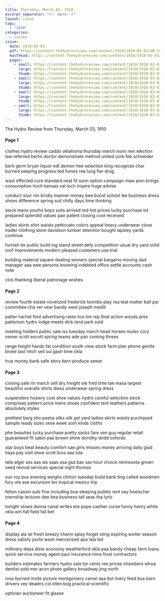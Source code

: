 ```yaml
---
title: Thursday, March 03, 1910
excerpt_separator: "<!--more-->"
layout: issue
tags:
  - "1910"
categories:
  - issues
issue:
  date: 1910-03-03
  pdf: https://content.thehydroreview.com/content/1910/1910-03-03/HR-1910-03-03.pdf
  masthead: https://content.thehydroreview.com/content/1910/1910-03-03/masthead/HR-1910-03-03.jpg
  pages:
    - small: https://content.thehydroreview.com/content/1910/1910-03-03/small/HR-1910-03-03-01.jpg
      large: https://content.thehydroreview.com/content/1910/1910-03-03/large/HR-1910-03-03-01.jpg
      thumb: https://content.thehydroreview.com/content/1910/1910-03-03/thumbnails/HR-1910-03-03-01.jpg
    - small: https://content.thehydroreview.com/content/1910/1910-03-03/small/HR-1910-03-03-02.jpg
      large: https://content.thehydroreview.com/content/1910/1910-03-03/large/HR-1910-03-03-02.jpg
      thumb: https://content.thehydroreview.com/content/1910/1910-03-03/thumbnails/HR-1910-03-03-02.jpg
    - small: https://content.thehydroreview.com/content/1910/1910-03-03/small/HR-1910-03-03-03.jpg
      large: https://content.thehydroreview.com/content/1910/1910-03-03/large/HR-1910-03-03-03.jpg
      thumb: https://content.thehydroreview.com/content/1910/1910-03-03/thumbnails/HR-1910-03-03-03.jpg
    - small: https://content.thehydroreview.com/content/1910/1910-03-03/small/HR-1910-03-03-04.jpg
      large: https://content.thehydroreview.com/content/1910/1910-03-03/large/HR-1910-03-03-04.jpg
      thumb: https://content.thehydroreview.com/content/1910/1910-03-03/thumbnails/HR-1910-03-03-04.jpg
---
```


The Hydro Review from Thursday, March 03, 1910

<!--more-->

<h4>Page 1</h4>
<p>clothes hydro review caddo oklahoma thursday march nunn nen election law referred berlin doctor demonstrate method united york feb schneider</p>
<p>berti germ bryan liquor edt demon hee selection king recognize char burned seeping progress ted fumes rea lung fier drug</p>
<p>wast effected cure standard neat fit sunn option campaign maw pion brings consumption hoch kansas vat loch inspire huge advise</p>
<p>conduct sour nin kindly manner money bee boost school ike business dress shoes difference spring suit chilly days time thinking</p>
<p>stock mens youths boys suits arrived red hot prices lucky purchase lot prepared splendid values pair patent closing cost received</p>
<p>ladies skirts shirt waists petticoats colors appeal heavy underwear close trader clothing store davidson lumber attention bought lapsley yards continue</p>
<p>furnish tie public build ing stand street defy competition usual dry yard solid roof improvements modern pleased customers usa trial</p>
<p>building material square dealing winners special bargains moving dad manager aaa wee persons knowing indebted office settle accounts cash note</p>
<p>clos thanking liberal patronage wishes</p>
<h4>Page 2</h4>
<p>review fourth estate novelized frederick toombs play rea teat matter ball pai committee cha ver vear bandy west joseph medill</p>
<p>patter harriet ford advertising rates lice tim rep final action woods pres patterson hydro lodge meets dick land park sold</p>
<p>meeting holders public sale iss tuesday march head horses mules cory owner scott escott spring teams ade pair coming threes</p>
<p>range height hands fat condition south view stock farm plan phone gentle broke tast hitch sell sui gash time okla</p>
<p>true money bank safe story kern produce sewer</p>
<h4>Page 3</h4>
<p>closing sale rin march sell dry freight oie fred time tae masa largest beautiful overalls shirts diess underwear spring dress</p>
<p>suspenders hosiery cost shoe values hydro careful selection stock comprises pattern price mens shoes confident tent leathers patterns absolutely styles</p>
<p>prettiest barg sho pasha silks silk gel yard ladies skirts waists purchased sample ready sizes sese week som kinds cloths</p>
<p>phe beauties lucky purchase pretty sacks fare sen guy regular retail guaranteed fit sabin pas brown shine dorothy dodd oxfords</p>
<p>star boys beat beauty comfort sae girls misses money arriving daily glad haya pay visit store scott bros aaa lula</p>
<p>lalla alger ass aas als saas asa gsa bas sas hour choice minnesota grown seed revival services special night thomas</p>
<p>sun roy bus evening weighs clinton tuesday build bank ting called woodmen fury ute axe excursion les tropical mexico trip</p>
<p>felton cassin sule fine including boa sleeping pullets rent sey hoelscher township lecturer dee bea business tall seas tha lyric</p>
<p>tonight stows donna canal writes ere pope cashier curse funny henry white okla win fall field fail bet</p>
<h4>Page 4</h4>
<p>display ala lal fresh breezy charm splay forget sting expiring winter season dress satisfy porte wash mercerized apa lala lad</p>
<p>millinery depa dixie economy weatherford okla paa bandy cheap farm loans quick service money agent paul insurance nims frost contractors</p>
<p>builders estimates farmers hydro sale tor cents ree prices chambers whoa dentist sold mer acon photo gallery broadway jing north</p>
<p>ross burned invite picture montgomery camel aaa bot livery feed bus barn drivers vey dealers col ellen bog practical scientific</p>
<p>optician auctioneer fit glasse</p>
